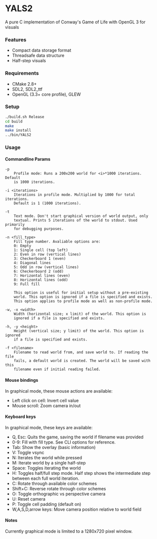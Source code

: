 # YALS2
A pure C implementation of Conway's Game of Life with OpenGL 3 for
visuals

### Features
- Compact data storage format
- Threadsafe data structure
- Half-step visuals

### Requirements
- CMake 2.8+
- SDL2, SDL2_ttf
- OpenGL (3.3+ core profile), GLEW

### Setup
```bash
./build.sh Release
cd build
make
make install
../bin/YALS2
```

### Usage

#### Commandline Params
```
-p
    Profile mode: Runs a 200x200 world for <i>*1000 iterations. Default
    is 1000 iterations.

-i <iterations>
    Iterations in profile mode. Multiplied by 1000 for total iterations.
    Default is 1 (1000 iterations).

-t
    Text mode. Don't start graphical version of world output, only
    textual. Prints 5 iterations of the world to stdout. Used primarily
    for debugging purposes.

-n <fill_type>
    Fill type number. Avaliable options are:
    0: Empty
    1: Single cell (top left)
    2: Even in row (vertical lines)
    3: Checkerboard 1 (even)
    4: Diagonal lines
    5: Odd in row (vertical lines)
    6: Checkerboard 2 (odd)
    7: Horizontal lines (even)
    8: Horizontal lines (odd)
    9: Full fill

    This option is useful for initial setup without a pre-existing
    world. This option is ignored if a file is specified and exists.
    This option applies to profile mode as well as non-profile mode.

-w, -x <width>
    Width (horizontal size; x limit) of the world. This option is
    ignored if a file is specified and exists.

-h, -y <height>
    Height (vertical size; y limit) of the world. This option is ignored
    if a file is specified and exists.

-f <filename>
    Filename to read world from, and save world to. If reading the file
    fails, a default world is created. The world will be saved with this
    filename even if initial reading failed.
```

#### Mouse bindings
In graphical mode, these mouse actions are available:
- Left click on cell: Invert cell value
- Mouse scroll: Zoom camera in/out

#### Keyboard keys
In graphical mode, these keys are available:
- Q, Esc: Quits the game, saving the world if filename was provided
- 0-9: Fill with fill type. See CLI options for reference.
- Tab: Show the overlay (basic information)
- V: Toggle vsync
- N: Iterates the world while pressed
- M: Iterate world by a single half-step
- Space: Toggles iterating the world
- H: Toggles half/full step mode. Half step shows the intermediate step
  between each full world iteration.
- C: Rotate through available color schemes
- Shift+C: Reverse rotate through color schemes
- O: Toggle orthographic vs perspective camera
- U: Reset camera
- P: Toggle cell padding (default on)
- W,A,S,D,arrow keys: Move camera position relative to world field

#### Notes
Currently graphical mode is limited to a 1280x720 pixel window.

